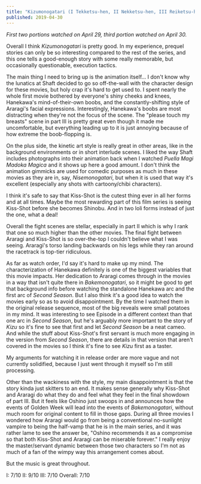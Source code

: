 ```yaml
---
title: "Kizumonogatari (I Tekketsu-hen, II Nekketsu-hen, III Reiketsu-hen)"
published: 2019-04-30
---
```


_First two portions watched on April 29, third portion watched on April 30._

Overall I think _Kizumonogatari_ is pretty good. In my experience, prequel stories can only be so interesting compared to the rest of the series, and this one tells a good-enough story with some really memorable, but occasionally questionable, execution tactics.

The main thing I need to bring up is the animation itself... I don't know why the lunatics at Shaft decided to go so off-the-wall with the character design for these movies, but holy crap it's hard to get used to. I spent nearly the whole first movie bothered by everyone's shiny cheeks and knees, Hanekawa's mind-of-their-own boobs, and the constantly-shifting style of Araragi's facial expressions. Interestingly, Hanekawa's boobs are most distracting when they're not the focus of the scene. The "please touch my breasts" scene in part III is pretty great even though it made me uncomfortable, but everything leading up to it is just annoying because of how extreme the boob-flopping is.

On the plus side, the kinetic art style is really great in other areas, like in the background environments or in short interlude scenes. I liked the way Shaft includes photographs into their animation back when I watched _Puella Magi Madoka Magica_ and it shows up here a good amount. I don't think the animation gimmicks are used for comedic purposes as much in these movies as they are in, say, _Nisemonogatari_, but when it is used that way it's excellent (especially any shots with cartoony/chibi characters).

I think it's safe to say that Kiss-Shot is the cutest thing ever in all her forms and at all times. Maybe the most rewarding part of this film series is seeing Kiss-Shot before she becomes Shinobu. And in two loli forms instead of just the one, what a deal!

Overall the fight scenes are stellar, especially in part II which is why I rank that one so much higher than the other movies. The final fight between Araragi and Kiss-Shot is so over-the-top I couldn't believe what I was seeing. Araragi's torso landing backwards on his legs while they ran around the racetrack is top-tier ridiculous.

As far as watch order, I'd say it's hard to make up my mind. The characterization of Hanekawa definitely is one of the biggest variables that this movie impacts. Her dedication to Araragi comes through in the movies in a way that isn't quite there in _Bakemonogatari_, so it might be good to get that background info before watching the standalone Hanekawa arc and the first arc of _Second Season_. But I also think it's a good idea to watch the movies early so as to avoid disappointment. By the time I watched them in the original release sequence, most of the big reveals were small potatoes in my mind. It was interesting to see Episode in a different context than that one arc in _Second Season_, but he's arguably more important to the story of _Kizu_ so it's fine to see that first and let _Second Season_ be a neat cameo. And while the stuff about Kiss-Shot's first servant is much more engaging in the version from _Second Season_, there are details in that version that aren't covered in the movies so I think it's fine to see _Kizu_ first as a taster.

My arguments for watching it in release order are more vague and not currently solidified, because I just went through it myself so I'm still processing.

Other than the wackiness with the style, my main disappointment is that the story kinda just skitters to an end. It makes sense generally why Kiss-Shot and Araragi do what they do and feel what they feel in the final showdown of part III. But it feels like Oshino just swoops in and announces how the events of Golden Week will lead into the events of _Bakemonogatari_, without much room for original content to fill in those gaps. During all three movies I wondered how Araragi would go from being a conventional no-sunlight vampire to being the half-vamp that he is in the main series, and it was rather lame to see the answer be, "Oshino recommends it as a compromise so that both Kiss-Shot and Araragi can be miserable forever." I really enjoy the master/servant dynamic between those two characters so I'm not as much of a fan of the wimpy way this arrangement comes about.

But the music is great throughout.

I: 7/10
II: 9/10
III: 7/10
Overall: 7/10
